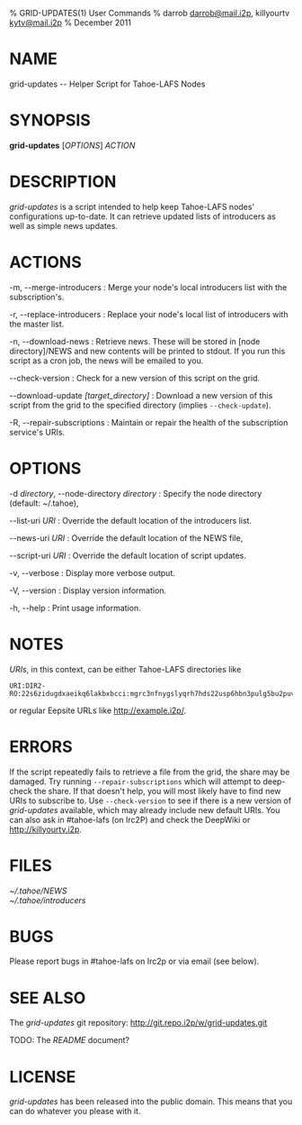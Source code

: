 % GRID-UPDATES(1) User Commands
% darrob <darrob@mail.i2p>, killyourtv <kytv@mail.i2p>
% December 2011

NAME
====

grid-updates -- Helper Script for Tahoe-LAFS Nodes

SYNOPSIS
========

**grid-updates** [*OPTIONS*] *ACTION*

DESCRIPTION
===========

*grid-updates* is a script intended to help keep Tahoe-LAFS nodes'
configurations up-to-date.  It can retrieve updated lists of introducers as
well as simple news updates.

ACTIONS
=======

-m, \--merge-introducers
:   Merge your node's local introducers list with the subscription's.

-r, \--replace-introducers
:   Replace your node's local list of introducers with the master list.

-n, \--download-news
:   Retrieve news. These will be stored in [node directory]/NEWS and new
	contents will be printed to stdout. If you run this script as a cron job,
	the news will be emailed to you.

\--check-version
:   Check for a new version of this script on the grid.

\--download-update *[target_directory]*
:   Download a new version of this script from the grid to the specified
    directory (implies `--check-update`).

-R, \--repair-subscriptions
:   Maintain or repair the health of the subscription service's URIs.

OPTIONS
=======

-d *directory*, \--node-directory *directory*
:   Specify the node directory (default: ~/.tahoe),

\--list-uri *URI*
:   Override the default location of the introducers list.

\--news-uri *URI*
:   Override the default location of the NEWS file,

\--script-uri *URI*
:   Override the default location of script updates.

-v, \--verbose
:   Display more verbose output.

-V, \--version
:   Display version information.

-h, \--help
:   Print usage information.

NOTES
=====

*URIs*, in this context, can be either Tahoe-LAFS directories like

    URI:DIR2-RO:22s6zidugdxaeikq6lakbxbcci:mgrc3nfnygslyqrh7hds22usp6hbn3pulg5bu2puv6y3wpoaaqqq

or regular Eepsite URLs like http://example.i2p/.

ERRORS
======

If the script repeatedly fails to retrieve a file from the grid, the share may
be damaged. Try running `--repair-subscriptions` which will attempt to
deep-check the share. If that doesn't help, you will most likely have to find
new URIs to subscribe to. Use `--check-version` to see if there is a new
version of *grid-updates* available, which may already include new default
URIs.  You can also ask in #tahoe-lafs (on Irc2P) and check the DeepWiki or
http://killyourtv.i2p.

FILES
=====

*~/.tahoe/NEWS*  
*~/.tahoe/introducers*

BUGS
====

Please report bugs in #tahoe-lafs on Irc2p or via email (see below).

SEE ALSO
========

The *grid-updates* git repository: http://git.repo.i2p/w/grid-updates.git

TODO: The *README* document?

LICENSE
=======

*grid-updates* has been released into the public domain. This means that you can
do whatever you please with it.

